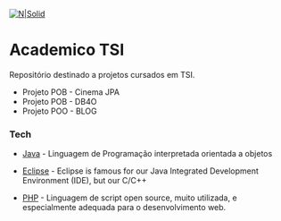 [![N|Solid](http://www.ifpb.edu.br/imagens/logotipos/ifpb-1)](https://ifpb.edu.br)

# Academico TSI
Repositório destinado a projetos cursados em TSI.
- Projeto POB - Cinema JPA
- Projeto POB - DB4O
- Projeto POO - BLOG

### Tech


* [Java] - Linguagem de Programação interpretada orientada a objetos
* [Eclipse] - Eclipse is famous for our Java Integrated Development Environment (IDE), but our C/C++ 
* [PHP] - Linguagem de script open source, muito utilizada, e especialmente adequada para o desenvolvimento web.


   [Eclipse]: <https://eclipse.org/ide/>
   [PHP]: <https://secure.php.net/>
   [john gruber]: <http://daringfireball.net>
   [df1]: <http://daringfireball.net/projects/markdown/>
   [markdown-it]: <https://github.com/markdown-it/markdown-it>
   [Ace Editor]: <http://ace.ajax.org>
   [node.js]: <http://nodejs.org>
   [Twitter Bootstrap]: <http://twitter.github.com/bootstrap/>
   [jQuery]: <http://jquery.com>
   [@tjholowaychuk]: <http://twitter.com/tjholowaychuk>
   [express]: <http://expressjs.com>
   [AngularJS]: <http://angularjs.org>
   [Gulp]: <http://gulpjs.com>
   [Java]: https://www.oracle.com/br/java/index.html

